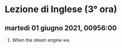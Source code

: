 
# Lezione di Inglese (3° ora)

## martedì 01 giugno 2021, 00956:00

1. When the steam engine wa
<!--stackedit_data:
eyJoaXN0b3J5IjpbLTE4ODUwNDU0NjddfQ==
-->